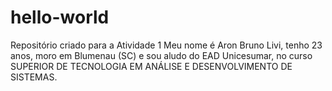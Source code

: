 # hello-world
Repositório criado para a Atividade 1
Meu nome é Aron Bruno Livi, tenho 23 anos, moro em Blumenau (SC) e sou aludo do EAD Unicesumar, no curso SUPERIOR DE TECNOLOGIA EM ANÁLISE E DESENVOLVIMENTO DE SISTEMAS.
